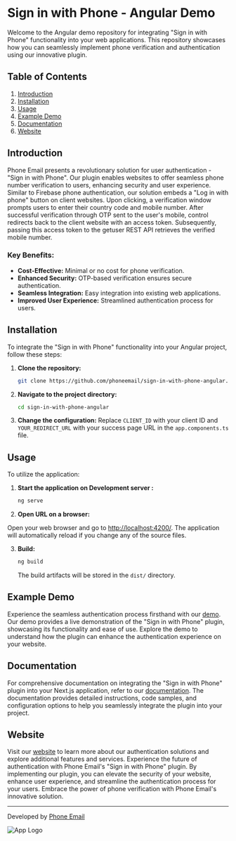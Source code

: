 # Sign in with Phone - Angular Demo

Welcome to the Angular demo repository for integrating "Sign in with Phone" functionality into your web applications. This repository showcases how you can seamlessly implement phone verification and authentication using our innovative plugin.

## Table of Contents
1. [Introduction](#introduction)
2. [Installation](#installation)
3. [Usage](#usage)
4. [Example Demo](#example-demo)
5. [Documentation](#documentation)
6. [Website](#website)

## Introduction

Phone Email presents a revolutionary solution for user authentication - "Sign in with Phone". Our plugin enables websites to offer seamless phone number verification to users, enhancing security and user experience. Similar to Firebase phone authentication, our solution embeds a "Log in with phone" button on client websites. Upon clicking, a verification window prompts users to enter their country code and mobile number. After successful verification through OTP sent to the user's mobile, control redirects back to the client website with an access token. Subsequently, passing this access token to the getuser REST API retrieves the verified mobile number.

### Key Benefits:
- **Cost-Effective:** Minimal or no cost for phone verification.
- **Enhanced Security:** OTP-based verification ensures secure authentication.
- **Seamless Integration:** Easy integration into existing web applications.
- **Improved User Experience:** Streamlined authentication process for users.

## Installation

To integrate the "Sign in with Phone" functionality into your Angular project, follow these steps:

1. **Clone the repository:**

    ```bash
    git clone https://github.com/phoneemail/sign-in-with-phone-angular.git
    ```


2. **Navigate to the project directory:**

    ```bash
    cd sign-in-with-phone-angular
    ```

3. **Change the configuration:**
Replace `CLIENT_ID` with your client ID and `YOUR_REDIRECT_URL` with your success page URL in the `app.components.ts` file.

## Usage

To utilize the application:

1. **Start the application on Development server :**

    ```bash
    ng serve
    ```

2. **Open URL on a browser:**

Open your web browser and go to [http://localhost:4200/](http://localhost:4200). 
The application will automatically reload if you change any of the source files.

3. **Build:**

    ```bash
    ng build
    ```

    The build artifacts will be stored in the `dist/` directory.

## Example Demo

Experience the seamless authentication process firsthand with our [demo](https://www.phone.email/demo-login). Our demo provides a live demonstration of the "Sign in with Phone" plugin, showcasing its functionality and ease of use. Explore the demo to understand how the plugin can enhance the authentication experience on your website. 

## Documentation

For comprehensive documentation on integrating the "Sign in with Phone" plugin into your Next.js application, refer to our [documentation](https://www.phone.email/docs#angular). The documentation provides detailed instructions, code samples, and configuration options to help you seamlessly integrate the plugin into your project. 

## Website

Visit our [website](https://www.phone.email) to learn more about our authentication solutions and explore additional features and services. Experience the future of authentication with Phone Email's "Sign in with Phone" plugin.
By implementing our plugin, you can elevate the security of your website, enhance user experience, and streamline the authentication process for your users. Embrace the power of phone verification with Phone Email's innovative solution.


---
Developed by [Phone Email](https://www.phone.email)

![App Logo](https://www.phone.email/assets/imgs/page/homepage/logo.svg)